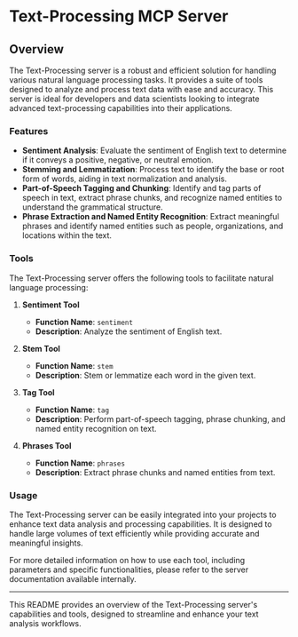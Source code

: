 # Text-Processing MCP Server

## Overview

The Text-Processing server is a robust and efficient solution for handling various natural language processing tasks. It provides a suite of tools designed to analyze and process text data with ease and accuracy. This server is ideal for developers and data scientists looking to integrate advanced text-processing capabilities into their applications.

### Features

- **Sentiment Analysis**: Evaluate the sentiment of English text to determine if it conveys a positive, negative, or neutral emotion.
- **Stemming and Lemmatization**: Process text to identify the base or root form of words, aiding in text normalization and analysis.
- **Part-of-Speech Tagging and Chunking**: Identify and tag parts of speech in text, extract phrase chunks, and recognize named entities to understand the grammatical structure.
- **Phrase Extraction and Named Entity Recognition**: Extract meaningful phrases and identify named entities such as people, organizations, and locations within the text.

### Tools

The Text-Processing server offers the following tools to facilitate natural language processing:

1. **Sentiment Tool**  
   - **Function Name**: `sentiment`  
   - **Description**: Analyze the sentiment of English text.

2. **Stem Tool**  
   - **Function Name**: `stem`  
   - **Description**: Stem or lemmatize each word in the given text.

3. **Tag Tool**  
   - **Function Name**: `tag`  
   - **Description**: Perform part-of-speech tagging, phrase chunking, and named entity recognition on text.

4. **Phrases Tool**  
   - **Function Name**: `phrases`  
   - **Description**: Extract phrase chunks and named entities from text.

### Usage

The Text-Processing server can be easily integrated into your projects to enhance text data analysis and processing capabilities. It is designed to handle large volumes of text efficiently while providing accurate and meaningful insights.

For more detailed information on how to use each tool, including parameters and specific functionalities, please refer to the server documentation available internally.

---

This README provides an overview of the Text-Processing server's capabilities and tools, designed to streamline and enhance your text analysis workflows.